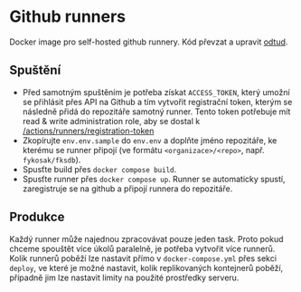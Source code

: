 # Github runners

Docker image pro self-hosted github runnery. Kód převzat a upravit [odtud](https://github.com/beikeni/github-runner-dockerfile).

## Spuštění
- Před samotným spuštěním je potřeba získat `ACCESS_TOKEN`, který umožní se přihlásit
přes API na Github a tím vytvořit registrační token, kterým se následně přidá do repozitáře samotný runner.
Tento token potřebuje mít read & write administration role, aby se dostal
k [/actions/runners/registration-token](https://docs.github.com/en/rest/actions/self-hosted-runners?apiVersion=2022-11-28#create-a-registration-token-for-a-repository)
- Zkopírujte `env.env.sample` do `env.env` a doplňte jméno repozitáře, ke kterému se runner připojí (ve formátu `<organizace>/<repo>`, např. `fykosak/fksdb`).
- Spusťte build přes `docker compose build`.
- Spusťte runner přes `docker compose up`. Runner se automaticky spustí, zaregistruje se na github a připojí runnera do repozitáře.

## Produkce
Každý runner může najednou zpracovávat pouze jeden task. Proto pokud chceme
spouštět více úkolů paralelně, je potřeba vytvořit více runnerů. Kolik runnerů
poběží lze nastavit přímo v `docker-compose.yml` přes sekci `deploy`,
ve které je možné nastavit, kolik replikovaných kontejnerů poběží, případně
jim lze nastavit limity na použité prostředky serveru.

